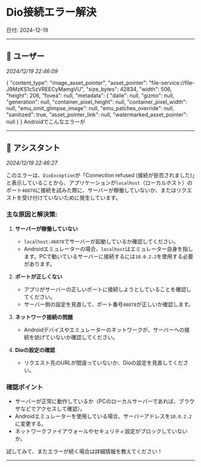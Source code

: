 # Dio接続エラー解決

日付: 2024-12-19

---

## 👤 ユーザー
*2024/12/19 22:46:09*

{
  "content_type": "image_asset_pointer",
  "asset_pointer": "file-service://file-J9MzKS1c5zVREECyMamgVU",
  "size_bytes": 42834,
  "width": 506,
  "height": 206,
  "fovea": null,
  "metadata": {
    "dalle": null,
    "gizmo": null,
    "generation": null,
    "container_pixel_height": null,
    "container_pixel_width": null,
    "emu_omit_glimpse_image": null,
    "emu_patches_override": null,
    "sanitized": true,
    "asset_pointer_link": null,
    "watermarked_asset_pointer": null
  }
}
Androidでこんなエラーが

---

## 🤖 アシスタント
*2024/12/19 22:46:27*

このエラーは、`DioException`が「Connection refused (接続が拒否されました)」と表示していることから、アプリケーションが`localhost`（ローカルホスト）のポート`46878`に接続を試みた際に、サーバーが稼働していないか、またはリクエストを受け付けていないために発生しています。

### 主な原因と解決策:
1. **サーバーが稼働していない**
   - `localhost:46878`でサーバーが起動しているか確認してください。
   - Androidエミュレーターの場合、`localhost`はエミュレーター自身を指します。PCで動いているサーバーに接続するには`10.0.2.2`を使用する必要があります。

2. **ポートが正しくない**
   - アプリがサーバーの正しいポートに接続しようとしていることを確認してください。
   - サーバー側の設定を見直して、ポート番号`46878`が正しいか確認します。

3. **ネットワーク接続の問題**
   - Androidデバイスやエミュレーターのネットワークが、サーバーへの接続を妨げていないか確認してください。

4. **Dioの設定の確認**
   - リクエスト先のURLが間違っていないか、Dioの設定を見直してください。

### 確認ポイント
- サーバーが正常に動作しているか（PCのローカルサーバーであれば、ブラウザなどでアクセスして確認）。
- Androidエミュレーターを使用している場合、サーバーアドレスを`10.0.2.2`に変更する。
- ネットワークファイアウォールやセキュリティ設定がブロックしていないか。

試してみて、またエラーが続く場合は詳細情報を教えてください！

---
